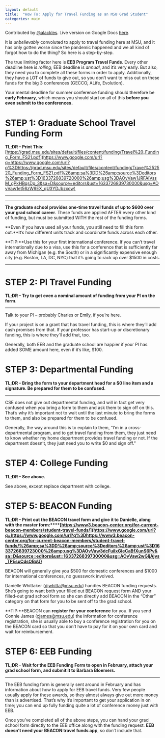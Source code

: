 ```yaml
---
layout: default
title:  "How To: Apply for Travel Funding as an MSU Grad Student"
categories: main
---
```


Contributed by [@alackles](https://github.com/alackles).
Live version on Google Docs [here](https://docs.google.com/document/d/1qorLEJqNEnxur0xvlgx9nkU6cX5svmbgU6KPnp_uu9M/edit?usp=sharing).

It is _unbelievably_ convoluted to apply to travel funding here at MSU, and it has only gotten worse since the pandemic happened and we all kind of forgot how to do the thing? So here is a step-by-step.

The true limiting factor here is **EEB Program Travel Funds**. Every other deadline here is _rolling_; EEB deadline is _annual_, and it’s very early. But also, they need you to complete all these forms in order to apply. Additionally, they have a LOT of funds to give out, so you don’t want to miss out on these funds for the big 3 conferences (GECCO, ALife, Evolution).

Your mental deadline for summer conference funding should therefore be **early February**, which means you should start on all of this **before you even submit to the conferences.**


# STEP 1: Graduate School Travel Funding Form

**TL;DR – Print This:**[https://grad.msu.edu/sites/default/files/content/funding/Travel%20_Funding_Form_FS21.pdf](https://www.google.com/url?q=https://www.google.com/url?q%3Dhttps://grad.msu.edu/sites/default/files/content/funding/Travel%252520_Funding_Form_FS21.pdf%26amp;sa%3DD%26amp;source%3Deditors%26amp;ust%3D1633726839720000%26amp;usg%3DAOvVaw1JRFAlVssM_gPkHBqsDp_3&sa=D&source=editors&ust=1633726839730000&usg=AOvVaw1et56zW6EX_qU3YDJbzxcw)

****

****

**The graduate school provides one-time travel funds of up to $600 over your grad school career**. These funds are applied AFTER every other kind of funding, but must be submitted WITH the rest of the funding forms.

**Even if you have used all your funds, you still need to fill this form out.**It’s how different units track and coordinate funds across each other.

**TIP:**Use this for your first international conference. If you can’t travel internationally due to a visa, use this for a conference that is sufficiently far away from Michigan (e.g. the South) or in a significantly expensive enough city (e.g. Boston, LA, DC, NYC) that it’s going to rack up over $1500 in costs.

****


# STEP 2: PI Travel Funding

**TL;DR – Try to get even a nominal amount of funding from your PI on the form.**

****

Talk to your PI – probably Charles or Emily, if you’re here.

If your project is on a grant that has travel funding, this is where they’ll add cash promises from that. If your professor has start-up or discretionary funding, this is where they’ll add that, too.

Generally, both EEB and the graduate school are happier if your PI has added SOME amount here, even if it’s like, $100.


# STEP 3: Departmental Funding

**TL;DR – Bring the form to your department head for a $0 line item and a signature. Be prepared for them to be confused.**

****

CSE does not give out departmental funding, and will in fact get very confused when you bring a form to them and ask them to sign off on this. That’s why it’s important not to wait until the last minute to bring the forms to them, and also be prepared for them to be confused.

Generally, the way around this is to explain to them, “I’m in a cross-departmental program, and to get travel funding from them, they just need to know whether my home department provides travel funding or not. If the department doesn’t, they just need you to write $0 and sign off.”


# STEP 4: College Funding

**TL;DR – See above.**

See above, except replace department with college.


# STEP 5: BEACON Funding

**TL;DR – Print out the BEACON travel form and give it to Danielle, along with the master form:****[https://www3.beacon-center.org/for-current-beacon-members/student-travel-funds/](https://www.google.com/url?q=https://www.google.com/url?q%3Dhttps://www3.beacon-center.org/for-current-beacon-members/student-travel-funds/%26amp;sa%3DD%26amp;source%3Deditors%26amp;ust%3D1633726839723000%26amp;usg%3DAOvVaw3dcFuiIxGIeCaBfXunS6Pv&sa=D&source=editors&ust=1633726839730000&usg=AOvVaw2wGIjAjvs_TPEsuCdsOBxU)**

BEACON will generally give you $500 for domestic conferences and $1000 for international conferences, no guesswork involved.

Danielle Whittaker ([djwhitta@msu.edu](mailto:djwhitta@msu.edu)) handles BEACON funding requests. She’s going to want both your filled out BEACON request form AND your filled-out grad school form so she can directly add BEACON in the “Other” category on that form for you to be sent off to the grad school.

**TIP:**BEACON can **register for your conference** for you. If you send Connie James ([cjames@msu.edu](mailto:cjames@msu.edu)) the information for conference registration, she is usually able to buy a conference registration for you on the BEACON card so that you don’t have to pay for it on your own card and wait for reimbursement.


# STEP 6: EEB Funding

**TL;DR – Wait for the EEB Funding Form to open in February, attach your grad school form, and submit it to Barbara Bloemers.**

****

The EEB funding form is generally sent around in February and has information about how to apply for EEB travel funds. Very few people usually apply for these awards, so they almost always give out more money than is advertised. That’s why it’s important to get your application in on time; you can end up fully funding quite a lot of conference money just with EEB.

Once you’ve completed all of the above steps, you can hand your grad school form directly to the EEB office along with the funding request. **EEB doesn’t need your BEACON travel funds app**, so don’t include that.

